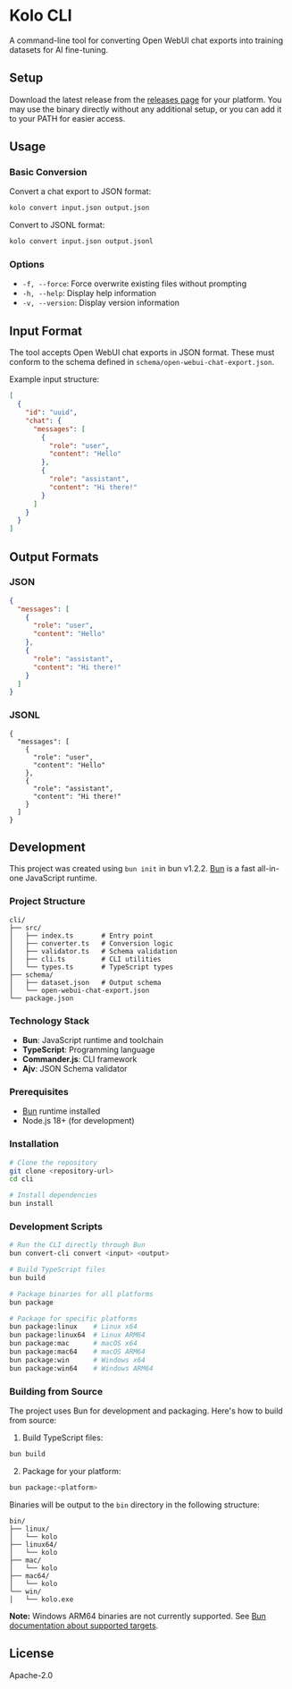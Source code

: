 # Kolo CLI

A command-line tool for converting Open WebUI chat exports into training datasets for AI fine-tuning.

## Setup

Download the latest release from the [releases page](https://github.com/maebug/kolo/releases) for your platform. You may use the binary directly without any additional setup, or you can add it to your PATH for easier access.

## Usage

### Basic Conversion

Convert a chat export to JSON format:

```bash
kolo convert input.json output.json
```

Convert to JSONL format:

```bash
kolo convert input.json output.jsonl
```

### Options

- `-f, --force`: Force overwrite existing files without prompting
- `-h, --help`: Display help information
- `-v, --version`: Display version information

## Input Format

The tool accepts Open WebUI chat exports in JSON format. These must conform to the schema defined in `schema/open-webui-chat-export.json`.

Example input structure:

```json
[
  {
    "id": "uuid",
    "chat": {
      "messages": [
        {
          "role": "user",
          "content": "Hello"
        },
        {
          "role": "assistant",
          "content": "Hi there!"
        }
      ]
    }
  }
]
```

## Output Formats

### JSON

```json
{
  "messages": [
    {
      "role": "user",
      "content": "Hello"
    },
    {
      "role": "assistant",
      "content": "Hi there!"
    }
  ]
}
```

### JSONL

```jsonl
{
  "messages": [
    {
      "role": "user",
      "content": "Hello"
    },
    {
      "role": "assistant",
      "content": "Hi there!"
    }
  ]
}
```

## Development

This project was created using `bun init` in bun v1.2.2. [Bun](https://bun.sh) is a fast all-in-one JavaScript runtime.

### Project Structure

```
cli/
├── src/
│   ├── index.ts       # Entry point
│   ├── converter.ts   # Conversion logic
│   ├── validator.ts   # Schema validation
│   ├── cli.ts         # CLI utilities
│   └── types.ts       # TypeScript types
├── schema/
│   ├── dataset.json   # Output schema
│   └── open-webui-chat-export.json
└── package.json
```

### Technology Stack

- **Bun**: JavaScript runtime and toolchain
- **TypeScript**: Programming language
- **Commander.js**: CLI framework
- **Ajv**: JSON Schema validator

### Prerequisites

- [Bun](https://bun.sh/) runtime installed
- Node.js 18+ (for development)

### Installation

```bash
# Clone the repository
git clone <repository-url>
cd cli

# Install dependencies
bun install
```

### Development Scripts

```bash
# Run the CLI directly through Bun
bun convert-cli convert <input> <output>

# Build TypeScript files
bun build

# Package binaries for all platforms
bun package

# Package for specific platforms
bun package:linux    # Linux x64
bun package:linux64  # Linux ARM64
bun package:mac      # macOS x64
bun package:mac64    # macOS ARM64
bun package:win      # Windows x64
bun package:win64    # Windows ARM64
```

### Building from Source

The project uses Bun for development and packaging. Here's how to build from source:

1. Build TypeScript files:

```bash
bun build
```

2. Package for your platform:

```bash
bun package:<platform>
```

Binaries will be output to the `bin` directory in the following structure:

```
bin/
├── linux/
│   └── kolo
├── linux64/
│   └── kolo
├── mac/
│   └── kolo
├── mac64/
│   └── kolo
└── win/
│   └── kolo.exe
```

**Note:** Windows ARM64 binaries are not currently supported. See [Bun documentation about supported targets](https://bun.sh/docs/bundler/executables#supported-targets).

## License

Apache-2.0
